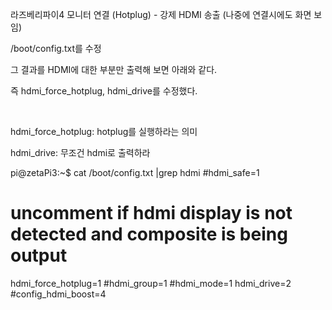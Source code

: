라즈베리파이4 모니터 연결 (Hotplug) - 강제 HDMI 송출 (나중에 연결시에도 화면 보임)


 /boot/config.txt를 수정
 
  그 결과를 HDMI에 대한 부분만 출력해 보면 아래와 같다. 
  
  즉 hdmi_force_hotplug, hdmi_drive를 수정했다.

​

hdmi_force_hotplug: hotplug를 실행하라는 의미

hdmi_drive: 무조건 hdmi로 출력하라

pi@zetaPi3:~$ cat /boot/config.txt |grep hdmi 
#hdmi_safe=1 
# uncomment if hdmi display is not detected and composite is being output 
hdmi_force_hotplug=1 
#hdmi_group=1 
#hdmi_mode=1 
hdmi_drive=2 
#config_hdmi_boost=4
